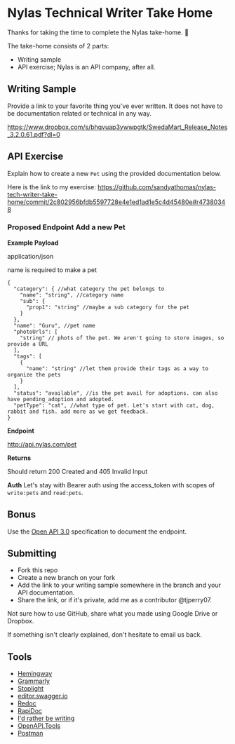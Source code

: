 # Nylas Technical Writer Take Home

Thanks for taking the time to complete the Nylas take-home. :tada:

The take-home consists of 2 parts:

* Writing sample
* API exercise;  Nylas is an API company, after all. 

## Writing Sample

Provide a link to your favorite thing you've ever written. It does not have to be documentation related or technical in any way. 

https://www.dropbox.com/s/bhqvuap3ywwpgtk/SwedaMart_Release_Notes_3.2.0.61.pdf?dl=0


## API Exercise

Explain how to create a new `Pet` using the provided documentation below. 

Here is the link to my exercise: https://github.com/sandyathomas/nylas-tech-writer-take-home/commit/2c802956bfdb5597728e4e1ed1ad1e5c4d45480e#r47380348

### Proposed Endpoint Add a new Pet

**Example Payload**

application/json

name is required to make a pet

```text
{
  "category": { //what category the pet belongs to
    "name": "string", //category name
    "sub": {
      "prop1": "string" //maybe a sub category for the pet
    }
  },
  "name": "Guru", //pet name
  "photoUrls": [
    "string" // phots of the pet. We aren't going to store images, so provide a URL
  ],
  "tags": [
    {
      "name": "string" //let them provide their tags as a way to organize the pets
    }
  ],
  "status": "available", //is the pet avail for adoptions. can also have pending_adoption and adopted.
  "petType": "cat", //what type of pet. Let's start with cat, dog, rabbit and fish. add more as we get feedback.
}
```

**Endpoint**

http://api.nylas.com/pet


**Returns**

Should return 200 Created and 405 Invalid Input

**Auth**
Let's stay with Bearer auth using the access_token with scopes of `write:pets` and `read:pets`.


## Bonus

Use the [Open API 3.0](https://github.com/OAI/OpenAPI-Specification/blob/master/versions/3.0.0.md) specification to document the endpoint. 

## Submitting

* Fork this repo
* Create a new branch on your fork
* Add the link to your writing sample somewhere in the branch and your API documentation.
* Share the link, or if it's private, add me as a contributor @tjperry07.

Not sure how to use GitHub, share what you made using Google Drive or Dropbox. 

If something isn't clearly explained, don't hesitate to email us back. 

## Tools

* [Hemingway](http://www.hemingwayapp.com/)
* [Grammarly](https://www.grammarly.com/)
* [Stoplight](https://stoplight.io/)
* [editor.swagger.io](https://editor.swagger.io/)
* [Redoc](https://github.com/Redocly/redoc)
* [RapiDoc](https://mrin9.github.io/RapiDoc/)
* [I'd rather be writing](https://idratherbewriting.com/learnapidoc/)
* [OpenAPI.Tools](https://openapi.tools/)
* [Postman](https://www.postman.com/)

